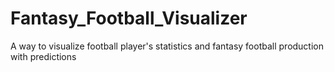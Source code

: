 # Fantasy_Football_Visualizer
A way to visualize football player's statistics and fantasy football production with predictions
